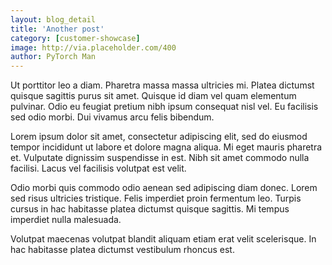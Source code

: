 ```yaml
---
layout: blog_detail
title: 'Another post'
category: [customer-showcase]
image: http://via.placeholder.com/400
author: PyTorch Man
---
```


Ut porttitor leo a diam. Pharetra massa massa ultricies mi. Platea dictumst quisque sagittis purus sit amet. Quisque id diam vel quam elementum pulvinar. Odio eu feugiat pretium nibh ipsum consequat nisl vel. Eu facilisis sed odio morbi. Dui vivamus arcu felis bibendum.

Lorem ipsum dolor sit amet, consectetur adipiscing elit, sed do eiusmod tempor incididunt ut labore et dolore magna aliqua. Mi eget mauris pharetra et. Vulputate dignissim suspendisse in est. Nibh sit amet commodo nulla facilisi. Lacus vel facilisis volutpat est velit.

Odio morbi quis commodo odio aenean sed adipiscing diam donec. Lorem sed risus ultricies tristique. Felis imperdiet proin fermentum leo. Turpis cursus in hac habitasse platea dictumst quisque sagittis. Mi tempus imperdiet nulla malesuada.

Volutpat maecenas volutpat blandit aliquam etiam erat velit scelerisque. In hac habitasse platea dictumst vestibulum rhoncus est.

